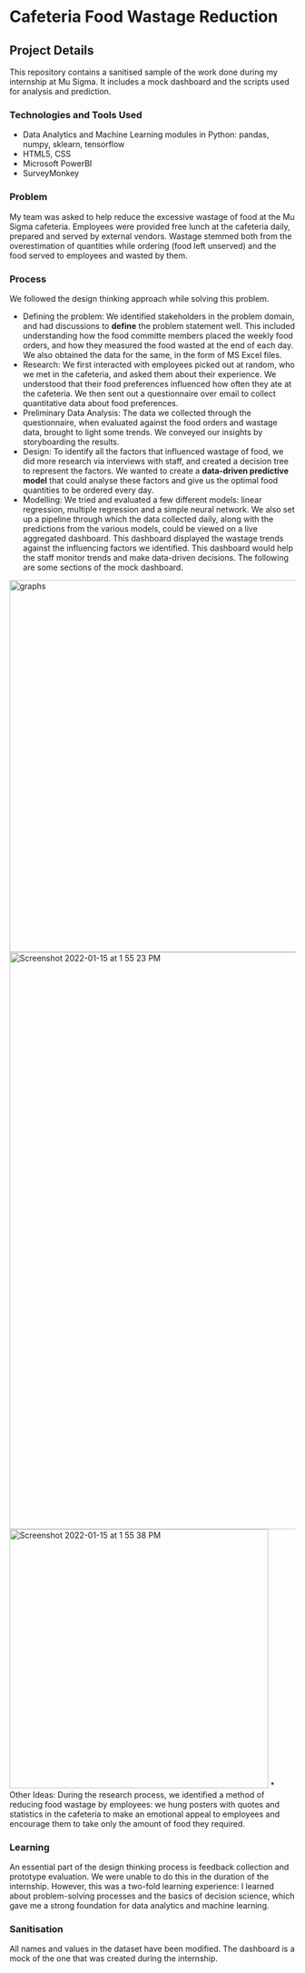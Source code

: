 # Cafeteria Food Wastage Reduction

## Project Details
This repository contains a sanitised sample of the work done during my internship at Mu Sigma. It includes a mock dashboard and the scripts used for analysis and prediction.

### Technologies and Tools Used
* Data Analytics and Machine Learning modules in Python: pandas, numpy, sklearn, tensorflow
* HTML5, CSS
* Microsoft PowerBI
* SurveyMonkey

### Problem
My team was asked to help reduce the excessive wastage of food at the Mu Sigma cafeteria. Employees were provided free lunch at the cafeteria daily, prepared and served by external vendors. Wastage stemmed both from the overestimation of quantities while ordering (food left unserved) and the food served to employees and wasted by them.

### Process
We followed the design thinking approach while solving this problem.  
* Defining the problem: We identified stakeholders in the problem domain, and had discussions to **define** the problem statement well. This included understanding how the food committe members placed the weekly food orders, and how they measured the food wasted at the end of each day. We also obtained the data for the same, in the form of MS Excel files.
* Research: We first interacted with employees picked out at random, who we met in the cafeteria, and asked them about their experience. We understood that their food preferences influenced how often they ate at the cafeteria. We then sent out a questionnaire over email to collect quantitative data about food preferences.
* Preliminary Data Analysis: The data we collected through the questionnaire, when evaluated against the food orders and wastage data, brought to light some trends. We conveyed our insights by storyboarding the results.
* Design: To identify all the factors that influenced  wastage of food, we did more research via interviews with staff, and created a decision tree to represent the factors. We wanted to create a **data-driven predictive model** that could analyse these factors and give us the optimal food quantities to be ordered every day.
* Modelling: We tried and evaluated a few different models: linear regression, multiple regression and a simple neural network. We also set up a pipeline through which the data collected daily, along with the predictions from the various models, could be viewed on a live aggregated dashboard. This dashboard displayed the wastage trends against the influencing factors we identified. This dashboard would help the staff monitor trends and make data-driven decisions.
The following are some sections of the mock dashboard.
<img width="655" alt="graphs" src="https://user-images.githubusercontent.com/31769636/149615141-a3572091-148b-4323-9c20-51ab04baf6e9.png">
<img width="1016" alt="Screenshot 2022-01-15 at 1 55 23 PM" src="https://user-images.githubusercontent.com/31769636/149615174-ff560cfe-d99a-4427-a091-df268d5ea68b.png">
<img width="456" alt="Screenshot 2022-01-15 at 1 55 38 PM" src="https://user-images.githubusercontent.com/31769636/149615576-d54df1ac-86c2-4543-9272-8751eebefc44.png">
* Other Ideas: During the research process, we identified a method of reducing food wastage by employees: we hung posters with quotes and statistics in the cafeteria to make an emotional appeal to employees and encourage them to take only the amount of food they required.

### Learning
An essential part of the design thinking process is feedback collection and prototype evaluation. We were unable to do this in the duration of the internship. However, this was a two-fold learning experience: I learned about problem-solving processes and the basics of decision science, which gave me a strong foundation for data analytics and machine learning.

### Sanitisation
All names and values in the dataset have been modified. The dashboard is a mock of the one that was created during the internship.
